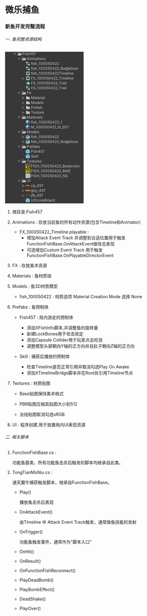 # 微乐捕鱼

### 新鱼开发完整流程

<!--以通天魔牛457为例-->

###### 一. 鱼完整资源结构



![鱼资源结构](.\微乐捕鱼\新鱼开发\鱼资源结构.png)

1. 根目录:Fish457

2. Animations : 存放当前鱼的所有动作资源(包含Timeline和Animator)

   * FX_100050422_Timeline.playable : 
     * 增加Attack Event Track 并调整到合适位置用于触发FunctionFishBase.OnAttackEvent做攻击表现
     * 可选增加Custom Event Track 用于触发FunctionFishBase.OnPlayableDirectorEvent

3. FX : 存放美术资源

4. Materials : 鱼材质球

5. Models : 鱼3D材质模型

   * fish_100050422 : 材质选项 Material Creation Mode 选择 None

6. Prefabs : 鱼预制体

   * Fish457 : 局内游走的预制体
     * 添加XFishInfo脚本,并调整鱼的旋转量
     * 新建LockBones用于攻击锁定
     * 添加Capsule Collider用于玩家点击检测
     * 调整模型头部朝向Y轴的正方向并且肚子朝向Z轴的正方向

   * Skill :  捕获后播放的预制体
     * 检查Timeline是否正常引用并取消勾选Play On Awake
     * 添加XTimelineBridge脚本并在Root处引用Timeline节点

7. Textures : 材质贴图

   * Base贴图保持美术格式

   * PBR贴图压缩其贴图大小到512

   * 法线贴图取消勾选sRGB

8. UI : 程序创建,用于放置局内UI表现资源 


###### 二. 相关脚本

1. FunctionFishBase.cs : 

   功能鱼基类，所有功能鱼击杀后触发的脚本均继承自此类。  

2. TongTianMoNiu.cs :  

   通天魔牛捕获触发脚本，继承自FunctionFishBase。

   * Play()

     播放鱼击杀后表现

   * OnAttackEvent()

     由Timeline 中 Attack Event Track触发，通常做鱼技能的发射

   * OnTrigger()

     功能鱼触发事件，通常作为"脚本入口"

   * OnHit()

   * OnResult()

   * OnFunctionFishReconnect()

   * PlayDeadBomb()

   * PlayBombEffect()

   * DeadShake()

   * PlayOver()
